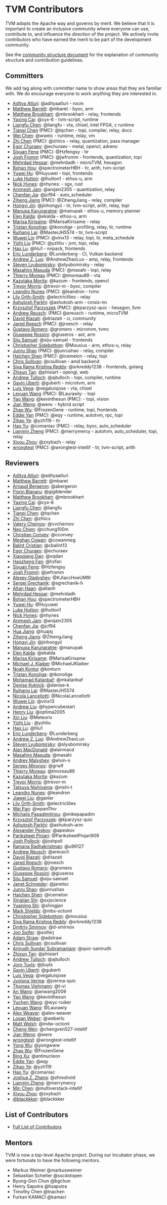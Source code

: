 <!--- Licensed to the Apache Software Foundation (ASF) under one -->
<!--- or more contributor license agreements.  See the NOTICE file -->
<!--- distributed with this work for additional information -->
<!--- regarding copyright ownership.  The ASF licenses this file -->
<!--- to you under the Apache License, Version 2.0 (the -->
<!--- "License"); you may not use this file except in compliance -->
<!--- with the License.  You may obtain a copy of the License at -->

<!---   http://www.apache.org/licenses/LICENSE-2.0 -->

<!--- Unless required by applicable law or agreed to in writing, -->
<!--- software distributed under the License is distributed on an -->
<!--- "AS IS" BASIS, WITHOUT WARRANTIES OR CONDITIONS OF ANY -->
<!--- KIND, either express or implied.  See the License for the -->
<!--- specific language governing permissions and limitations -->
<!--- under the License. -->

TVM Contributors
================
TVM adopts the Apache way and governs by merit. We believe that it is important to create an inclusive community where everyone can use,
contribute to, and influence the direction of the project. We actively invite contributors who have earned the merit to be part of the development community.

See the [community structure document](https://tvm.apache.org/docs/contribute/community.html) for the explanation of community structure and contribution guidelines.


## Committers

We add tag along with committer name to show areas that they are familiar with.
We do encourage everyone to work anything they are interested in.

- [Aditya Atluri](https://github.com/adityaatluri): @adityaatluri - rocm
- [Matthew Barrett](https://github.com/mbaret): @mbaret - byoc, arm
- [Matthew Brookhart](https://github.com/mbrookhart): @mbrookhart - relay, frontends
- [Yaxing Cai](https://github.com/cyx-6): @cyx-6 - tvm-script, runtime
- [Liangfu Chen](https://github.com/liangfu): @liangfu - vta, chisel, intel FPGA, c runtime
- [Tianqi Chen](https://github.com/tqchen) (PMC): @tqchen - topi, compiler, relay, docs
- [Wei Chen](https://github.com/wweic): @wweic - runtime, relay, vm
- [Zhi Chen](https://github.com/zhiics) (PMC): @zhiics - relay, quantization, pass manager
- [Egor Churaev](https://github.com/echuraev): @echuraev - metal, opencl, adreno
- [Siyuan Feng](https://github.com/Hzfengsy) (PMC): @Hzfengsy - tir
- [Josh Fromm](https://github.com/jwfromm) (PMC): @jwfromm - frontends, quantization, topi
- [Mehrdad Hessar](https://github.com/mehrdadh): @mehrdadh - microTVM, hexagon
- [Bohan Hou](https://github.com/spectrometerHBH): @spectrometerHBH - tir, arith, tvm-script
- [Yuwei Hu](https://github.com/Huyuwei): @Huyuwei - topi, frontends
- [Luke Hutton](https://github.com/lhutton1): @lhutton1 - ethos-u, arm
- [Nick Hynes](https://github.com/nhynes): @nhynes: - sgx, rust
- [Animesh Jain](https://github.com/anijain2305): @anijain2305 - quantization, relay
- [Chenfan Jia](https://github.com/jcf94): @jcf94 - auto_scheduler
- [Ziheng Jiang](https://github.com/ZihengJiang) (PMC): @ZihengJiang - relay, compiler
- [Hongyi Jin](https://github.com/jinhongyii): @jinhongyii - tir, tvm-script, arith, relay, topi
- [Manupa Karunaratne](https://github.com/manupak): @manupak - ethos-u, memory planner
- [Elen Kalda](https://github.com/ekalda): @ekalda - ethos-u, arm
- [Marisa Kirisame](https://github.com/MarisaKirisame): @MarisaKirisame - relay
- [Tristan Konolige](https://github.com/tkonolige): @tkonolige - profiling, relay, tir, runtime
- [Ruihang Lai](https://github.com/MasterJH5574): @MasterJH5574 - tir, tvm-script
- [Wuwei Lin](https://github.com/vinx13) (PMC): @vinx13 - relay, topi, tir, meta_schedule
- [Yizhi Liu](https://github.com/yzhliu) (PMC): @yzhliu - jvm, topi, relay
- [Hao Lu](https://github.com/hlu1): @hlu1 - nnpack, frontends
- [Eric Lunderberg](https://github.com/Lunderberg): @Lunderberg - CI, Vulkan backend
- [Andrew Z. Luo](https://github.com/AndrewZhaoLuo): @AndrewZhaoLuo - amp, relay, frontends
- [Steven Lyubomirsky](https://github.com/slyubomirsky): @slyubomirsky - relay
- [Masahiro Masuda](https://github.com/masahi) (PMC): @masahi - topi, relay
- [Thierry Moreau](https://github.com/tmoreau89) (PMC): @tmoreau89 - vta
- [Kazutaka Morita](https://github.com/kazum): @kazum - frontends, opencl
- [Trevor Morris](https://github.com/trevor-m): @trevor-m - byoc, compiler
- [Leandro Nunes](https://github.com/leandron) (PMC): @leandron - tvmc
- [Lily Orth-Smith](https://github.com/electriclilies): @electriclilies - relay
- [Ashutosh Parkhi](https://github.com/ashutosh-arm): @ashutosh-arm - cmsis-nn
- [Krzysztof Parzyszek](https://github.com/kparzysz-quic) (PMC): @kparzysz-quic - hexagon, llvm
- [Andrew Reusch](https://github.com/areusch): (PMC) @areusch - runtime, microTVM
- [David Riazati](https://github.com/driazati): @driazati - ci, community
- [Jared Roesch](https://github.com/jroesch) (PMC): @jroesch - relay
- [Gustavo Romero](https://github.com/gromero): @gromero - microtvm, tvmc
- [Giuseppe Rossini](https://github.com/giuseros): @giuseros - aot, arm
- [Siju Samuel](https://github.com/siju-samuel): @siju-samuel - frontends
- [Christopher Sidebottom](https://github.com/Mousius): @Mousius - arm, ethos-u, relay
- [Junru Shao](https://github.com/junrushao) (PMC): @junrushao - relay, compiler
- [Haichen Shen](https://github.com/icemelon) (PMC): @icemelon - relay, topi
- [Chris Sullivan](https://github.com/csullivan): @csullivan - amd backend
- [Siva Rama Krishna Reddy](https://github.com/srkreddy1238): @srkreddy1238 - frontends, golang
- [Zhixun Tan](https://github.com/phisiart): @phisiart - opengl, web
- [Andrew Tulloch](https://github.com/ajtulloch): @ajtulloch - topi, compiler, runtime
- [Gavin Uberti](https://github.com/guberti): @guberti - microtvm, arm
- [Luis Vega](https://github.com/vegaluisjose): @vegaluisjose - vta, chisel
- [Leyuan Wang](https://github.com/Laurawly) (PMC): @Laurawly: - topi
- [Yao Wang](https://github.com/kevinthesun): @kevinthesun (PMC): - topi, vision
- [Jian Weng](https://github.com/were): @were: - hybrid script
- [Zhao Wu](https://github.com/FrozenGene): @FrozenGene - runtime, topi, frontends
- [Eddie Yan](https://github.com/eqy) (PMC): @eqy - runtime, autotvm, rpc, topi
- [Zihao Ye](https://github.com/yzh119): @yzh119 - tir
- [Hao Yu](https://github.com/comaniac): @comaniac (PMC) - relay, byoc, auto_scheduler
- [Lianmin Zheng](https://github.com/merrymercy) (PMC): @merrymercy - autotvm, auto_scheduler, topi, relay
- [Xiyou Zhou](https://github.com/zxybazh): @zxybazh - relay
- [wrongtest](https://github.com/wrongtest-intellif) (PMC): @wrongtest-intellif - tir, tvm-script, arith

## Reviewers

- [Aditya Atluri](https://github.com/adityaatluri): @adityaatluri
- [Matthew Barrett](https://github.com/mbaret): @mbaret
- [Arnaud Bergeron](https://github.com/abergeron): @abergeron
- [Florin Blanaru](https://github.com/gigiblender): @gigiblender
- [Matthew Brookhart](https://github.com/mbrookhart): @mbrookhart
- [Yaxing Cai](https://github.com/cyx-6): @cyx-6
- [Liangfu Chen](https://github.com/liangfu): @liangfu
- [Tianqi Chen](https://github.com/tqchen): @tqchen
- [Zhi Chen](https://github.com/zhiics): @zhiics
- [Valery Chernov](https://github.com/vvchernov): @vvchernov
- [Neo Chien](https://github.com/cchung100m): @cchung100m
- [Christian Convey](https://github.com/cconvey/): @cconvey
- [Meghan Cowan](https://github.com/cowanmeg): @cowanmeg
- [Balint Cristian](https://github.com/cbalint13): @cbalint13
- [Egor Churaev](https://github.com/echuraev): @echuraev
- [Xiaoqiang Dan](https://github.com/xqdan): @xqdan
- [Haozheng Fan](https://github.com/hzfan): @hzfan
- [Siyuan Feng](https://github.com/Hzfengsy): @Hzfengsy
- [Josh Fromm](https://github.com/jwfromm): @jwfromm
- [Alexey Gladyshev](https://github.com/KJlaccHoeUM9l): @KJlaccHoeUM9l
- [Sergei Grechanik](https://github.com/sgrechanik-h): @sgrechanik-h
- [Altan Haan](https://github.com/altanh): @altanh
- [Mehrdad Hessar](https://github.com/mehrdadh): @mehrdadh
- [Bohan Hou](https://github.com/spectrometerHBH): @spectrometerHBH
- [Yuwei Hu](https://github.com/Huyuwei): @Huyuwei
- [Luke Hutton](https://github.com/lhutton1): @lhutton1
- [Nick Hynes](https://github.com/nhynes): @nhynes
- [Animesh Jain](https://github.com/anijain2305): @anijain2305
- [Chenfan Jia](https://github.com/jcf94): @jcf94
- [Hua Jiang](https://github.com/huajsj): @huajsj
- [Ziheng Jiang](https://github.com/ZihengJiang): @ZihengJiang
- [Hongyi Jin](https://github.com/jinhongyii): @jinhongyii
- [Manupa Karunaratne](https://github.com/manupak): @manupak
- [Elen Kalda](https://github.com/ekalda): @ekalda
- [Marisa Kirisame](https://github.com/MarisaKirisame): @MarisaKirisame
- [Michael J. Klaiber](https://github.com/MichaelJKlaiber/) @MichaelJKlaiber
- [Noah Kontur](https://github.com/konturn/) @konturn
- [Tristan Konolige](https://github.com/tkonolige): @tkonolige
- [Mohamad Katanbaf](https://github.com/mkatanbaf): @mkatanbaf
- [Denise Kutnick](https://github.com/denise-k): @denise-k
- [Ruihang Lai](https://github.com/MasterJH5574): @MasterJH5574
- [Nicola Lancellotti](https://github.com/nicolalancellotti): @NicolaLancellotti
- [Wuwei Lin](https://github.com/vinx13): @vinx13
- [Andrew Liu](https://github.com/hypercubestart): @hypercubestart
- [Henry Liu](https://github.com/optima2005): @optima2005
- [Xin Liu](https://github.com/Meteorix): @Meteorix
- [Yizhi Liu](https://github.com/yzhliu) : @yzhliu
- [Hao Lu](https://github.com/hlu1): @hlu1
- [Eric Lunderberg](https://github.com/Lunderberg): @Lunderberg
- [Andrew Z. Luo](https://github.com/AndrewZhaoLuo): @AndrewZhaoLuo
- [Steven Lyubomirsky](https://github.com/slyubomirsky): @slyubomirsky
- [Alan MacDonald](https://github.com/alanmacd): @alanmacd
- [Masahiro Masuda](https://github.com/masahi): @masahi
- [Andrey Malyshev](https://github.com/elvin-n): @elvin-n
- [Sergey Mironov](https://github.com/grwlf): @grwlf
- [Thierry Moreau](https://github.com/tmoreau89): @tmoreau89
- [Kazutaka Morita](https://github.com/kazum): @kazum
- [Trevor Morris](https://github.com/trevor-m): @trevor-m
- [Tatsuya Nishiyama](https://github.com/nishi-t): @nishi-t
- [Leandro Nunes](https://github.com/leandron): @leandron
- [Jiawei Liu](https://github.com/ganler): @ganler
- [Lily Orth-Smith](https://github.com/electriclilies): @electriclilies
- [Wei Pan](https://github.com/wpan11nv): @wpan11nv
- [Michalis Papadimitriou](https://github.com/mikepapadim): @mikepapadim
- [Krzysztof Parzyszek](https://github.com/kparzysz-quic): @kparzysz-quic
- [Ashutosh Parkhi](https://github.com/ashutosh-arm): @ashutosh-arm
- [Alexander Peskov](https://github.com/apeskov): @apeskov
- [Pariksheet Pinjari](https://github.com/PariksheetPinjari909): @PariksheetPinjari909
- [Josh Pollock](https://github.com/joshpoll): @joshpoll
- [Ramana Radhakrishnan](https://github.com/u99127): @u99127
- [Andrew Reusch](https://github.com/areusch): @areusch
- [David Riazati](https://github.com/driazati): @driazati
- [Jared Roesch](https://github.com/jroesch): @jroesch
- [Gustavo Romero](https://github.com/gromero): @gromero
- [Giuseppe Rossini](https://github.com/giuseros): @giuseros
- [Siju Samuel](https://github.com/siju-samuel): @siju-samuel
- [Janet Schneider](https://github.com/janetsc): @janetsc
- [Junru Shao](https://github.com/junrushao): @junrushao
- [Haichen Shen](https://github.com/icemelon): @icemelon
- [Xingjian Shi](https://github.com/sxjscience): @sxjscience
- [Yuanjing Shi](https://github.com/shingjan): @shingjan
- [Mark Shields](https://github.com/mbs-octoml): @mbs-octoml
- [Christopher Sidebottom](https://github.com/mousius): @mousius
- [Siva Rama Krishna Reddy](https://github.com/srkreddy1238): @srkreddy1238
- [Dmitriy Smirnov](https://github.com/d-smirnov): @d-smirnov
- [Jon Soifer](https://github.com/soiferj): @soiferj
- [Adam Straw](https://github.com/adstraw): @adstraw
- [Chris Sullivan](https://github.com/csullivan): @csullivan
- [Anirudh Sundar Subramaniam](https://github.com/quic-sanirudh): @quic-sanirudh
- [Zhixun Tan](https://github.com/phisiart): @phisiart
- [Andrew Tulloch](https://github.com/ajtulloch): @ajtulloch
- [Jorn Tuyls](https://github.com/jtuyls): @jtuyls
- [Gavin Uberti](https://github.com/guberti): @guberti
- [Luis Vega](https://github.com/vegaluisjose): @vegaluisjose
- [Jyotsna Verma](https://github.com/jverma-quic): @jverma-quic
- [Thomas Viehmann](https://github.com/t-vi): @t-vi
- [An Wang](https://github.com/anwang2009): @anwang2009
- [Yao Wang](https://github.com/kevinthesun): @kevinthesun
- [Yuchen Wang](https://github.com/wyc-ruiker): @wyc-ruiker
- [Leyuan Wang](https://github.com/Laurawly): @Laurawly
- [Alex Weaver](https://github.com/alex-weaver): @alex-weaver
- [Logan Weber](https://github.com/weberlo): @weberlo
- [Matt Welsh](https://github.com/mdw-octoml): @mdw-octoml
- [Cheng Wen](https://github.com/chengven027-intellif): @chengven027-intellif
- [Jian Weng](https://github.com/were): @were
- [wrongtest](https://github.com/wrongtest-intellif): @wrongtest-intellif
- [Yong Wu](https://github.com/yongwww): @yongwww
- [Zhao Wu](https://github.com/FrozenGene): @FrozenGene
- [Bing Xu](https://github.com/antinucleon): @antinucleon
- [Eddie Yan](https://github.com/eqy): @eqy
- [Zihao Ye](https://github.com/yzh119): @yzh119
- [Hao Yu](https://github.com/comaniac): @comaniac
- [Joshua Z. Zhang](https://github.com/zhreshold): @zhreshold
- [Lianmin Zheng](https://github.com/merrymercy): @merrymercy
- [Min Chen](https://github.com/multiverstack-intellif): @multiverstack-intellif
- [Xiyou Zhou](https://github.com/zxybazh): @zxybazh
- [@blackkker](https://github.com/blackkker): @blackkker

## List of Contributors
- [Full List of Contributors](https://github.com/apache/tvm/graphs/contributors)

## Mentors

TVM is now a top-level Apache project. During our Incubator phase, we were fortunate to have the following mentors.

- Markus Weimer @markusweimer
- Sebastian Schelter @sscdotopen
- Byung-Gon Chun @bgchun
- Henry Saputra @hsaputra
- Timothy Chen @tnachen
- Furkan KAMACI @kamaci
